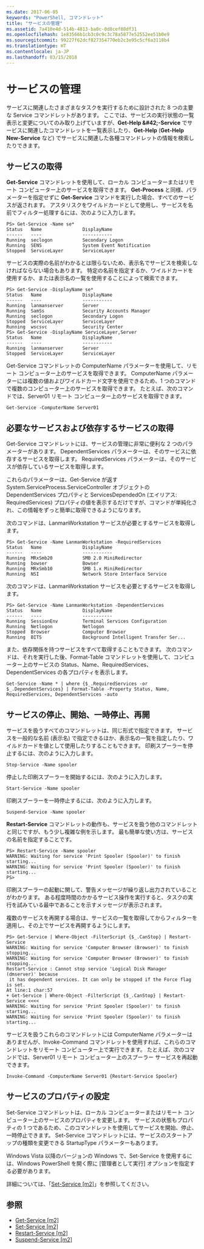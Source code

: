 ```yaml
---
ms.date: 2017-06-05
keywords: "PowerShell, コマンドレット"
title: "サービスの管理"
ms.assetid: 7a410e4d-514b-4813-ba0c-0d8cef88df31
ms.openlocfilehash: 1e83566b1cb3c0c9c3c78a5877e52552ee51b0e9
ms.sourcegitcommit: 99227f62dcf827354770eb2c3e95c5cf6a3118b4
ms.translationtype: HT
ms.contentlocale: ja-JP
ms.lasthandoff: 03/15/2018
---
```

# <a name="managing-services"></a>サービスの管理
サービスに関連したさまざまなタスクを実行するために設計された 8 つの主要な Service コマンドレットがあります。 ここでは、サービスの実行状態の一覧表示と変更についてのみ取り上げていますが、**Get-Help \&#42;-Service** でサービスに関連したコマンドレットを一覧表示したり、**Get-Help<Cmdlet-Name>** (**Get-Help New-Service** など) でサービスに関連した各種コマンドレットの情報を検索したりできます。

## <a name="getting-services"></a>サービスの取得
**Get-Service** コマンドレットを使用して、ローカル コンピューターまたはリモート コンピューター上のサービスを取得できます。 **Get-Process** と同様、パラメーターを指定せずに **Get-Service** コマンドを実行した場合、すべてのサービスが返されます。 アスタリスクをワイルドカードとして使用し、サービスを名前でフィルター処理するには、次のように入力します。

```
PS> Get-Service -Name se*
Status   Name               DisplayName
------   ----               -----------
Running  seclogon           Secondary Logon
Running  SENS               System Event Notification
Stopped  ServiceLayer       ServiceLayer
```

サービスの実際の名前がわかるとは限らないため、表示名でサービスを検索しなければならない場合もあります。 特定の名前を指定するか、ワイルドカードを使用するか、または表示名の一覧を使用することによって検索できます。

```
PS> Get-Service -DisplayName se*
Status   Name               DisplayName
------   ----               -----------
Running  lanmanserver       Server
Running  SamSs              Security Accounts Manager
Running  seclogon           Secondary Logon
Stopped  ServiceLayer       ServiceLayer
Running  wscsvc             Security Center
PS> Get-Service -DisplayName ServiceLayer,Server
Status   Name               DisplayName
------   ----               -----------
Running  lanmanserver       Server
Stopped  ServiceLayer       ServiceLayer
```

Get-Service コマンドレットの ComputerName パラメーターを使用して、リモート コンピューター上のサービスを取得できます。 ComputerName パラメーターには複数の値およびワイルドカード文字を使用できるため、1 つのコマンドで複数のコンピューター上のサービスを取得できます。 たとえば、次のコマンドでは、Server01 リモート コンピューター上のサービスを取得できます。

```
Get-Service -ComputerName Server01
```

## <a name="getting-required-and-dependent-services"></a>必要なサービスおよび依存するサービスの取得
Get-Service コマンドレットには、サービスの管理に非常に便利な 2 つのパラメーターがあります。 DependentServices パラメーターは、そのサービスに依存するサービスを取得します。 RequiredServices パラメーターは、そのサービスが依存しているサービスを取得します。

これらのパラメーターは、Get-Service が返す System.ServiceProcess.ServiceController オブジェクトの DependentServices プロパティと ServicesDependedOn (エイリアス: RequiredServices) プロパティの値を表示するだけですが、コマンドが単純化され、この情報をずっと簡単に取得できるようになります。

次のコマンドは、LanmanWorkstation サービスが必要とするサービスを取得します。

```
PS> Get-Service -Name LanmanWorkstation -RequiredServices
Status   Name               DisplayName
------   ----               -----------
Running  MRxSmb20           SMB 2.0 MiniRedirector
Running  bowser             Bowser
Running  MRxSmb10           SMB 1.x MiniRedirector
Running  NSI                Network Store Interface Service
```

次のコマンドは、LanmanWorkstation サービスを必要とするサービスを取得します。

```
PS> Get-Service -Name LanmanWorkstation -DependentServices
Status   Name               DisplayName
------   ----               -----------
Running  SessionEnv         Terminal Services Configuration
Running  Netlogon           Netlogon
Stopped  Browser            Computer Browser
Running  BITS               Background Intelligent Transfer Ser...
```

また、依存関係を持つサービスをすべて取得することもできます。 次のコマンドは、それを実行した後、Format-Table コマンドレットを使用して、コンピューター上のサービスの Status、Name、RequiredServices、DependentServices の各プロパティを表示します。

```
Get-Service -Name * | where {$_.RequiredServices -or $_.DependentServices} | Format-Table -Property Status, Name, RequiredServices, DependentServices -auto
```

## <a name="stopping-starting-suspending-and-restarting-services"></a>サービスの停止、開始、一時停止、再開
サービスを扱うすべてのコマンドレットは、同じ形式で指定できます。 サービスを一般的な名前 (表示名) で指定できるほか、表示名の一覧を指定したり、ワイルドカードを値として使用したりすることもできます。 印刷スプーラーを停止するには、次のように入力します。

```
Stop-Service -Name spooler
```

停止した印刷スプーラーを開始するには、次のように入力します。

```
Start-Service -Name spooler
```

印刷スプーラーを一時停止するには、次のように入力します。

```
Suspend-Service -Name spooler
```

**Restart-Service** コマンドレットの動作も、サービスを扱う他のコマンドレットと同じですが、もう少し複雑な例を示します。 最も簡単な使い方は、サービスの名前を指定することです。

```
PS> Restart-Service -Name spooler
WARNING: Waiting for service 'Print Spooler (Spooler)' to finish starting...
WARNING: Waiting for service 'Print Spooler (Spooler)' to finish starting...
PS>
```

印刷スプーラーの起動に関して、警告メッセージが繰り返し出力されていることがわかります。 ある程度時間のかかるサービス操作を実行すると、タスクの実行を試みている最中であることを示すメッセージが表示されます。

複数のサービスを再開する場合は、サービスの一覧を取得してからフィルターを適用し、その上でサービスを再開するようにします。

```
PS> Get-Service | Where-Object -FilterScript {$_.CanStop} | Restart-Service
WARNING: Waiting for service 'Computer Browser (Browser)' to finish stopping...
WARNING: Waiting for service 'Computer Browser (Browser)' to finish stopping...
Restart-Service : Cannot stop service 'Logical Disk Manager (dmserver)' because
 it has dependent services. It can only be stopped if the Force flag is set.
At line:1 char:57
+ Get-Service | Where-Object -FilterScript {$_.CanStop} | Restart-Service <<<<
WARNING: Waiting for service 'Print Spooler (Spooler)' to finish starting...
WARNING: Waiting for service 'Print Spooler (Spooler)' to finish starting...
```

サービスを扱うこれらのコマンドレットには ComputerName パラメーターはありませんが、Invoke-Command コマンドレットを使用すれば、これらのコマンドレットをリモート コンピューター上で実行できます。 たとえば、次のコマンドでは、Server01 リモート コンピューター上のスプーラー サービスを再起動できます。

```
Invoke-Command -ComputerName Server01 {Restart-Service Spooler}
```

## <a name="setting-service-properties"></a>サービスのプロパティの設定
Set-Service コマンドレットは、ローカル コンピューターまたはリモート コンピューター上のサービスのプロパティを変更します。 サービスの状態もプロパティの 1 つであるため、このコマンドレットを使用してサービスを開始、停止、一時停止できます。 Set-Service コマンドレットには、サービスのスタートアップの種類を変更できる StartupType パラメーターもあります。

Windows Vista 以降のバージョンの Windows で、Set-Service を使用するには、Windows PowerShell を開く際に [管理者として実行] オプションを指定する必要があります。

詳細については、「[Set-Service [m2]](https://technet.microsoft.com/library/b71e29ed-372b-4e32-a4b7-5eb6216e56c3)」を参照してください。

## <a name="see-also"></a>参照
- [Get-Service [m2]](https://technet.microsoft.com/en-us/library/0a09cb22-0a1c-4a79-9851-4e53075f9cf6)
- [Set-Service [m2]](https://technet.microsoft.com/library/b71e29ed-372b-4e32-a4b7-5eb6216e56c3)
- [Restart-Service [m2]](https://technet.microsoft.com/en-us/library/45acf50d-2277-4523-baf7-ce7ced977d0f)
- [Suspend-Service [m2]](https://technet.microsoft.com/en-us/library/c8492b87-0e21-4faf-8054-3c83c2ec2826)

